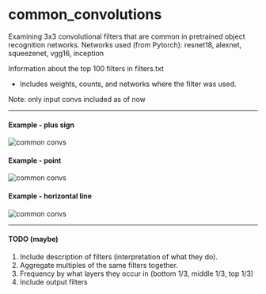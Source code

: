 # common_convolutions
Examining 3x3 convolutional filters that are common in pretrained object recognition networks.
Networks used (from Pytorch): resnet18, alexnet, squeezenet, vgg16, inception

Information about the top 100 filters in filters.txt
 - Includes weights, counts, and networks where the filter was used.

Note: only input convs included as of now

--------------
#### Example - plus sign
![common convs](https://github.com/arnokha/common_convolutions/blob/master/popular_convs.png)

#### Example - point
![common convs](https://github.com/arnokha/common_convolutions/blob/master/dot_convs.png)

#### Example - horizontal line
![common convs](https://github.com/arnokha/common_convolutions/blob/master/line_convs.png)

-------------
#### TODO (maybe)
 1. Include description of filters (interpretation of what they do).
 2. Aggregate multiples of the same filters together.
 3. Frequency by what layers they occur in (bottom 1/3, middle 1/3, top 1/3)
 4. Include output filters
